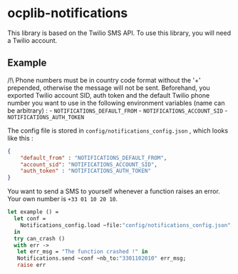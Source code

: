 # ocplib-notifications

This library is based on the Twilio SMS API. To use this library, you will need a Twilio account.

## Example

/!\ Phone numbers must be in country code format without the '+' prepended, otherwise the message will not be sent.
Beforehand, you exported Twilio account SID, auth token and the default Twilio phone number you want to use in the following environment variables (name can be arbitrary) :
	- `NOTIFICATIONS_DEFAULT_FROM`
	- `NOTIFICATIONS_ACCOUNT_SID`
	- `NOTIFICATIONS_AUTH_TOKEN`
	
The config file is stored in `config/notifications_config.json` , which looks like this :
```json
{
	"default_from" : "NOTIFICATIONS_DEFAULT_FROM",
	"account_sid": "NOTIFICATIONS_ACCOUNT_SID",
	"auth_token" : "NOTIFICATIONS_AUTH_TOKEN"
}
```
 You want to send a SMS to yourself whenever a function raises an error. Your own number is `+33 01 10 20 10`.

```ocaml
let example () = 
  let conf = 
    Notifications_config.load ~file:"config/notifications_config.json"
  in
  try can_crash ()
  with err ->  
   let err_msg = "The function crashed !" in
   Notifications.send ~conf ~nb_to:"3301102010" err_msg;
   raise err
```
